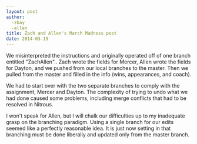 ```yaml
---
layout: post
author: 
  -zbay 
  -allen
title: Zach and Allen's March Madness post
date: 2014-03-19
---
```


We misinterpreted the instructions and originally operated off of one branch entitled "ZachAllen".. Zach wrote the 
fields for Mercer, Allen wrote the fields for Dayton, and we pushed from our local branches to the master. Then we pulled from the master and filled
in the info (wins, appearances, and coach).

We had to start over with the two separate branches to comply with the assignment, Mercer and Dayton. 
The complexity of trying to undo what we had done caused some problems, including merge conflicts that had to be resolved in Nitrous.

I won't speak for Allen, but I will chalk our difficulties up to my inadequate grasp on the branching paradigm. Using a single
branch for our edits seemed like a perfectly reasonable idea. It is just now setting in that branching must be done liberally and updated only
from the master branch.